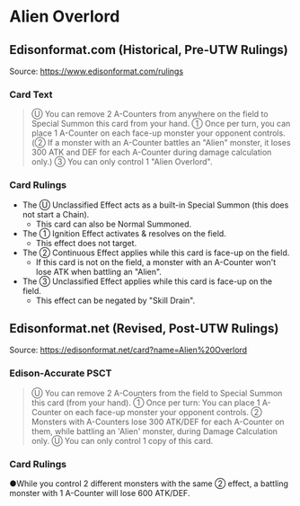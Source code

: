 # Alien Overlord

## Edisonformat.com (Historical, Pre-UTW Rulings)

Source: https://www.edisonformat.com/rulings

### Card Text

> Ⓤ You can remove 2 A-Counters from anywhere on the field to Special Summon this card from your hand. ① Once per turn, you can place 1 A-Counter on each face-up monster your opponent controls. (② If a monster with an A-Counter battles an "Alien" monster, it loses 300 ATK and DEF for each A-Counter during damage calculation only.) ③ You can only control 1 "Alien Overlord".

### Card Rulings

*   The Ⓤ Unclassified Effect acts as a built-in Special Summon (this does not start a Chain).
    *   This card can also be Normal Summoned.
*   The ① Ignition Effect activates & resolves on the field.
    *   This effect does not target.
*   The ② Continuous Effect applies while this card is face-up on the field.
    *   If this card is not on the field, a monster with an A-Counter won't lose ATK when battling an "Alien".
*   The ③ Unclassified Effect applies while this card is face-up on the field.
    *   This effect can be negated by "Skill Drain".

## Edisonformat.net (Revised, Post-UTW Rulings)

Source: https://edisonformat.net/card?name=Alien%20Overlord

### Edison-Accurate PSCT

> Ⓤ You can remove 2 A-Counters from the field to Special Summon this card (from your hand).
> ① Once per turn: You can place 1 A-Counter on each face-up monster your opponent controls.
> ② Monsters with A-Counters lose 300 ATK/DEF for each A-Counter on them, while battling an 'Alien' monster, during Damage Calculation only.
> Ⓤ You can only control 1 copy of this card.

### Card Rulings

●While you control 2 different monsters with the same ② effect, a battling monster with 1 A-Counter will lose 600 ATK/DEF.
            